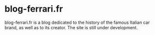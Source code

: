 # blog-ferrari.fr
blog-ferrari.fr is a blog dedicated to the history of the famous Italian car brand, as well as to its creator. The site is still under development.

